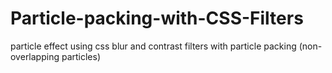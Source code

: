 # Particle-packing-with-CSS-Filters
particle effect using css blur and contrast filters  with particle packing (non-overlapping particles) 
